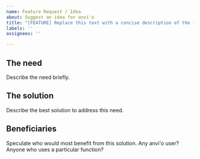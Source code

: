 ```yaml
---
name: Feature Request / Idea
about: Suggest an idea for anvi'o
title: "[FEATURE] Replace this text with a concise description of the feature"
labels: ''
assignees: ''

---
```


## The need

Describe the need briefly.

## The solution

Describe the best solution to address this need.

## Beneficiaries

Speculate who would most benefit from this solution. Any anvi'o user? Anyone who uses a particular function?

